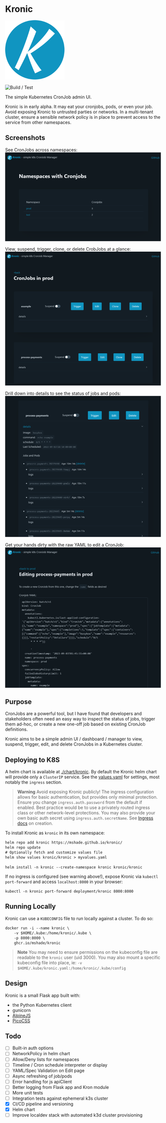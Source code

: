 # Kronic

![Kronic Logo](/static/android-chrome-192x192.png)

![Build / Test](https://github.com/mshade/kronic/actions/workflows/build.yaml/badge.svg)

The simple Kubernetes CronJob admin UI.

Kronic is in early alpha. It may eat your cronjobs, pods, or even your job.
Avoid exposing Kronic to untrusted parties or networks.
In a multi-tenant cluster, ensure a sensible network policy is in place to prevent access to the service from other namespaces.


## Screenshots

See CronJobs across namespaces:
![Homepage](/.github/kronic-home.png)

View, suspend, trigger, clone, or delete CrobJobs at a glance:
![Cronjobs in a Namespace](/.github/kronic-namespace.png)

Drill down into details to see the status of jobs and pods:
![Cronjob Detail view](/.github/kronic-detail.png)

Get your hands dirty with the raw YAML to edit a CronJob:
![Cronjob Edit view](/.github/kronic-edit.png)


## Purpose

CronJobs are a powerful tool, but I have found that developers and stakeholders often need an easy way to inspect the status of jobs,
trigger them ad-hoc, or create a new one-off job based on existing CronJob definitions.

Kronic aims to be a simple admin UI / dashboard / manager to view, suspend, trigger, edit, and delete CronJobs in a Kubernetes cluster.


## Deploying to K8S

A helm chart is available at [./chart/kronic](./chart/kronic/). 
By default the Kronic helm chart will provide only a `ClusterIP` service. See the [values.yaml](./chart/kronic/values.yaml) for settings,
most notably the `ingress` section. 

> **Warning**
> Avoid exposing Kronic publicly! The ingress configuration allows for basic authentication, but
> provides only minimal protection. Ensure you change `ingress.auth.password` from the default if enabled.
> Best practice would be to use a privately routed ingress class or other network-level protections.
> You may also provide your own basic auth secret using `ingress.auth.secretName`. See [Ingress docs](https://kubernetes.github.io/ingress-nginx/examples/auth/basic/) on creation.


To install Kronic as `kronic` in its own namespace:

```
helm repo add kronic https://mshade.github.io/kronic/
helm repo update
# Optionally fetch and customize values file
helm show values kronic/kronic > myvalues.yaml

helm install -n kronic --create-namespace kronic kronic/kronic
```

If no ingress is configured (see warning above!), expose Kronic via `kubectl port-forward` and access `localhost:8000` in your browser:

```
kubectl -n kronic port-forward deployment/kronic 8000:8000
```

## Running Locally

Kronic can use a `KUBECONFIG` file to run locally against a cluster. To do so:

```
docker run -i --name kronic \
    -v $HOME/.kube:/home/kronic/.kube \
    -p 8000:8000 \
    ghcr.io/mshade/kronic
```

> **Note**
> You may need to ensure permissions on the kubeconfig file are readable to the `kronic` user (uid 3000). You may also mount a specific kubeconfig file into place, ie: `-v $HOME/.kube/kronic.yaml:/home/kronic/.kube/config`


## Design

Kronic is a small Flask app built with:
- the Python Kubernetes client
- gunicorn
- [AlpineJS](https://alpinejs.dev/)
- [PicoCSS](https://picocss.com/)


## Todo

- [ ] Built-in auth options
- [ ] NetworkPolicy in helm chart
- [ ] Allow/Deny lists for namespaces
- [ ] Timeline / Cron schedule interpreter or display
- [ ] YAML/Spec Validation on Edit page
- [ ] Async refreshing of job/pods
- [ ] Error handling for js apiClient
- [ ] Better logging from Flask app and Kron module
- [ ] More unit tests
- [ ] Integration tests against ephemeral k3s cluster
- [x] CI/CD pipeline and versioning
- [x] Helm chart
- [ ] Improve localdev stack with automated k3d cluster provisioning
